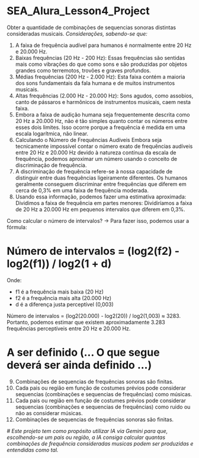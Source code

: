 # SEA_Alura_Lesson4_Project
Obter a quantidade de combinações de sequencias sonoras distintas consideradas musicais.
  *Considerações, sabendo-se que:*
1.  A faixa de frequência audível para humanos é normalmente entre 20 Hz e 20.000 Hz.
2.  Baixas frequências (20 Hz - 200 Hz): Essas frequências são sentidas mais como vibrações do que como sons e são produzidas por objetos grandes como terremotos, trovões e graves profundos.
3.  Médias frequências (200 Hz - 2.000 Hz): Esta faixa contém a maioria dos sons fundamentais da fala humana e de muitos instrumentos musicais.
4.  Altas frequências (2.000 Hz - 20.000 Hz): Sons agudos, como assobios, canto de pássaros e harmônicos de instrumentos musicais, caem nesta faixa.
5.  Embora a faixa de audição humana seja frequentemente descrita como 20 Hz a 20.000 Hz, não é tão simples quanto contar os números entre esses dois limites.
Isso ocorre porque a frequência é medida em uma escala logarítmica, não linear.
6.  Calculando o Número de Frequências Audíveis
Embora seja tecnicamente impossível contar o número exato de frequências audíveis entre 20 Hz e 20.000 Hz devido à natureza contínua da escala de frequência, podemos aproximar um número usando o conceito de discriminação de frequência.
7.  A discriminação de frequência refere-se à nossa capacidade de distinguir entre duas frequências ligeiramente diferentes. Os humanos geralmente conseguem discriminar entre frequências que diferem em cerca de 0,3% em uma faixa de frequência moderada.
8.  Usando essa informação, podemos fazer uma estimativa aproximada:
Dividimos a faixa de frequência em partes menores: Dividiríamos a faixa de 20 Hz a 20.000 Hz em pequenos intervalos que diferem em 0,3%.

Como calcular o número de intervalos? -> Para fazer isso, podemos usar a fórmula:
# Número de intervalos = (log2(f2) - log2(f1)) / log2(1 + d)
Onde:
*   f1 é a frequência mais baixa (20 Hz)
*   f2 é a frequência mais alta (20.000 Hz)
*   d é a diferença justa perceptível (0,003)

Número de intervalos = (log2(20.000) - log2(20)) / log2(1,003) ≈ 3283.
Portanto, podemos estimar que existem aproximadamente 3.283 frequências perceptíveis entre 20 Hz e 20.000 Hz.

# A ser definido (... O que segue deverá ser ainda definido ...)

9.  Combinações de sequencias de frequências sonoras são finitas.
10.  Cada pais ou região em função de costumes prévios pode considerar sequencias (combinações e sequencias de frequências) como músicas. 
11.  Cada pais ou região em função de costumes prévios pode considerar sequencias (combinações e sequencias de frequências) como ruido ou não as considerar músicas. 
12.  Combinações de sequencias de frequências sonoras são finitas.
   
*# Este projeto tem como propósito utilizar IA via Gemini para que, escolhendo-se um pais ou região, a IA consiga calcular quantas combinações de frequência consideradas musicas podem ser produzidas e entendidas como tal.*
